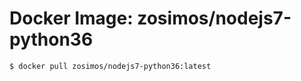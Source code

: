 # Docker Image: zosimos/nodejs7-python36

```bash
$ docker pull zosimos/nodejs7-python36:latest
```


